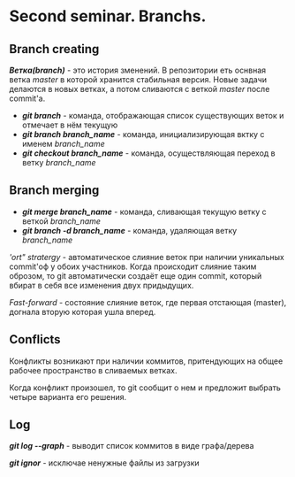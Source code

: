 # Second seminar. Branchs.

## Branch creating

__*Ветка(branch)*__ - это история зменений. В репозитории еть оснвная ветка *master* в которой хранится стабильная версия. Новые задачи делаются в новых ветках, а потом сливаются с веткой *master* после commit'а.

* __*git branch*__ - команда, отображающая список существующих веток и отмечает в нём текущую 
* __*git branch branch_name*__ - команда, инициализирующая вктку с именем *branch_name* 
* __*git checkout branch_name*__ - команда, осуществляющая переход в ветку *branch_name*

## Branch merging

* __*git merge branch_name*__ - команда, сливающая текущую ветку с веткой *branch_name*
* __*git branch -d branch_name*__ - команда, удаляющая ветку *branch_name* 

*'ort" stratergy* - автоматическое слияние веток при наличии уникальных commit'оф у обоих участников. Когда происходит слияние таким оброзом, то git автоматически создаёт еще один commit, который вбират в себя все изменения двух придыдущих.

*Fast-forward* - состояние слияние веток, где первая отстающая (master), догнала вторую которая ушла вперед.

## Conflicts

Конфликты возникают при наличии коммитов, притендующих на общее рабочее пространство в сливаемых ветках.

Когда конфликт произошел, то git сообщит о нем и предложит выбрать четыре варианта его решения.

## Log

__*git log --graph*__ - выводит список коммитов в виде графа/дерева 

__*git ignor*__ - исключае ненужные файлы из загрузки